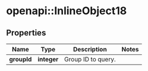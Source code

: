 # openapi::InlineObject18

## Properties
Name | Type | Description | Notes
------------ | ------------- | ------------- | -------------
**groupId** | **integer** | Group ID to query. | 


